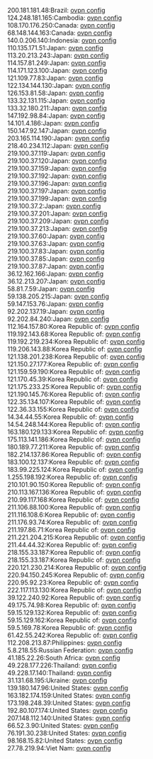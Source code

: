 200.181.181.48:Brazil: [ovpn config](vpn/200_181_181_48.ovpn)  
124.248.181.165:Cambodia: [ovpn config](vpn/124_248_181_165.ovpn)  
108.170.176.250:Canada: [ovpn config](vpn/108_170_176_250.ovpn)  
68.148.144.163:Canada: [ovpn config](vpn/68_148_144_163.ovpn)  
140.0.206.140:Indonesia: [ovpn config](vpn/140_0_206_140.ovpn)  
110.135.171.51:Japan: [ovpn config](vpn/110_135_171_51.ovpn)  
113.20.213.243:Japan: [ovpn config](vpn/113_20_213_243.ovpn)  
114.157.81.249:Japan: [ovpn config](vpn/114_157_81_249.ovpn)  
114.171.123.100:Japan: [ovpn config](vpn/114_171_123_100.ovpn)  
121.109.77.83:Japan: [ovpn config](vpn/121_109_77_83.ovpn)  
122.134.144.130:Japan: [ovpn config](vpn/122_134_144_130.ovpn)  
126.153.81.58:Japan: [ovpn config](vpn/126_153_81_58.ovpn)  
133.32.131.115:Japan: [ovpn config](vpn/133_32_131_115.ovpn)  
133.32.180.211:Japan: [ovpn config](vpn/133_32_180_211.ovpn)  
147.192.98.84:Japan: [ovpn config](vpn/147_192_98_84.ovpn)  
14.101.4.186:Japan: [ovpn config](vpn/14_101_4_186.ovpn)  
150.147.92.147:Japan: [ovpn config](vpn/150_147_92_147.ovpn)  
203.165.114.190:Japan: [ovpn config](vpn/203_165_114_190.ovpn)  
218.40.234.112:Japan: [ovpn config](vpn/218_40_234_112.ovpn)  
219.100.37.119:Japan: [ovpn config](vpn/219_100_37_119.ovpn)  
219.100.37.120:Japan: [ovpn config](vpn/219_100_37_120.ovpn)  
219.100.37.159:Japan: [ovpn config](vpn/219_100_37_159.ovpn)  
219.100.37.192:Japan: [ovpn config](vpn/219_100_37_192.ovpn)  
219.100.37.196:Japan: [ovpn config](vpn/219_100_37_196.ovpn)  
219.100.37.197:Japan: [ovpn config](vpn/219_100_37_197.ovpn)  
219.100.37.199:Japan: [ovpn config](vpn/219_100_37_199.ovpn)  
219.100.37.2:Japan: [ovpn config](vpn/219_100_37_2.ovpn)  
219.100.37.201:Japan: [ovpn config](vpn/219_100_37_201.ovpn)  
219.100.37.209:Japan: [ovpn config](vpn/219_100_37_209.ovpn)  
219.100.37.213:Japan: [ovpn config](vpn/219_100_37_213.ovpn)  
219.100.37.60:Japan: [ovpn config](vpn/219_100_37_60.ovpn)  
219.100.37.63:Japan: [ovpn config](vpn/219_100_37_63.ovpn)  
219.100.37.83:Japan: [ovpn config](vpn/219_100_37_83.ovpn)  
219.100.37.85:Japan: [ovpn config](vpn/219_100_37_85.ovpn)  
219.100.37.87:Japan: [ovpn config](vpn/219_100_37_87.ovpn)  
36.12.162.166:Japan: [ovpn config](vpn/36_12_162_166.ovpn)  
36.12.213.207:Japan: [ovpn config](vpn/36_12_213_207.ovpn)  
58.81.7.59:Japan: [ovpn config](vpn/58_81_7_59.ovpn)  
59.138.205.215:Japan: [ovpn config](vpn/59_138_205_215.ovpn)  
59.147.153.76:Japan: [ovpn config](vpn/59_147_153_76.ovpn)  
92.202.137.19:Japan: [ovpn config](vpn/92_202_137_19.ovpn)  
92.202.84.240:Japan: [ovpn config](vpn/92_202_84_240.ovpn)  
112.164.157.80:Korea Republic of: [ovpn config](vpn/112_164_157_80.ovpn)  
119.192.143.68:Korea Republic of: [ovpn config](vpn/119_192_143_68.ovpn)  
119.192.219.234:Korea Republic of: [ovpn config](vpn/119_192_219_234.ovpn)  
119.206.143.88:Korea Republic of: [ovpn config](vpn/119_206_143_88.ovpn)  
121.138.201.238:Korea Republic of: [ovpn config](vpn/121_138_201_238.ovpn)  
121.150.27.177:Korea Republic of: [ovpn config](vpn/121_150_27_177.ovpn)  
121.159.59.190:Korea Republic of: [ovpn config](vpn/121_159_59_190.ovpn)  
121.170.45.39:Korea Republic of: [ovpn config](vpn/121_170_45_39.ovpn)  
121.175.233.25:Korea Republic of: [ovpn config](vpn/121_175_233_25.ovpn)  
121.190.145.76:Korea Republic of: [ovpn config](vpn/121_190_145_76.ovpn)  
122.35.134.107:Korea Republic of: [ovpn config](vpn/122_35_134_107.ovpn)  
122.36.33.155:Korea Republic of: [ovpn config](vpn/122_36_33_155.ovpn)  
14.34.44.55:Korea Republic of: [ovpn config](vpn/14_34_44_55.ovpn)  
14.54.248.144:Korea Republic of: [ovpn config](vpn/14_54_248_144.ovpn)  
163.180.129.133:Korea Republic of: [ovpn config](vpn/163_180_129_133.ovpn)  
175.113.141.186:Korea Republic of: [ovpn config](vpn/175_113_141_186.ovpn)  
180.189.77.211:Korea Republic of: [ovpn config](vpn/180_189_77_211.ovpn)  
182.214.137.86:Korea Republic of: [ovpn config](vpn/182_214_137_86.ovpn)  
183.100.12.137:Korea Republic of: [ovpn config](vpn/183_100_12_137.ovpn)  
183.99.225.124:Korea Republic of: [ovpn config](vpn/183_99_225_124.ovpn)  
1.255.198.192:Korea Republic of: [ovpn config](vpn/1_255_198_192.ovpn)  
210.101.90.150:Korea Republic of: [ovpn config](vpn/210_101_90_150.ovpn)  
210.113.167.136:Korea Republic of: [ovpn config](vpn/210_113_167_136.ovpn)  
210.99.117.168:Korea Republic of: [ovpn config](vpn/210_99_117_168.ovpn)  
211.106.88.100:Korea Republic of: [ovpn config](vpn/211_106_88_100.ovpn)  
211.116.108.6:Korea Republic of: [ovpn config](vpn/211_116_108_6.ovpn)  
211.176.93.74:Korea Republic of: [ovpn config](vpn/211_176_93_74.ovpn)  
211.197.86.71:Korea Republic of: [ovpn config](vpn/211_197_86_71.ovpn)  
211.221.204.215:Korea Republic of: [ovpn config](vpn/211_221_204_215.ovpn)  
211.44.44.32:Korea Republic of: [ovpn config](vpn/211_44_44_32.ovpn)  
218.155.33.187:Korea Republic of: [ovpn config](vpn/218_155_33_187.ovpn)  
218.155.33.187:Korea Republic of: [ovpn config](vpn/218_155_33_187.ovpn)  
220.121.230.214:Korea Republic of: [ovpn config](vpn/220_121_230_214.ovpn)  
220.94.150.245:Korea Republic of: [ovpn config](vpn/220_94_150_245.ovpn)  
220.95.92.23:Korea Republic of: [ovpn config](vpn/220_95_92_23.ovpn)  
222.117.113.130:Korea Republic of: [ovpn config](vpn/222_117_113_130.ovpn)  
39.122.240.92:Korea Republic of: [ovpn config](vpn/39_122_240_92.ovpn)  
49.175.74.98:Korea Republic of: [ovpn config](vpn/49_175_74_98.ovpn)  
59.15.129.132:Korea Republic of: [ovpn config](vpn/59_15_129_132.ovpn)  
59.15.129.162:Korea Republic of: [ovpn config](vpn/59_15_129_162.ovpn)  
59.5.169.78:Korea Republic of: [ovpn config](vpn/59_5_169_78.ovpn)  
61.42.55.242:Korea Republic of: [ovpn config](vpn/61_42_55_242.ovpn)  
112.208.213.87:Philippines: [ovpn config](vpn/112_208_213_87.ovpn)  
5.8.218.55:Russian Federation: [ovpn config](vpn/5_8_218_55.ovpn)  
41.185.22.26:South Africa: [ovpn config](vpn/41_185_22_26.ovpn)  
49.228.177.226:Thailand: [ovpn config](vpn/49_228_177_226.ovpn)  
49.228.17.140:Thailand: [ovpn config](vpn/49_228_17_140.ovpn)  
31.131.68.195:Ukraine: [ovpn config](vpn/31_131_68_195.ovpn)  
139.180.147.96:United States: [ovpn config](vpn/139_180_147_96.ovpn)  
163.182.174.159:United States: [ovpn config](vpn/163_182_174_159.ovpn)  
173.198.248.39:United States: [ovpn config](vpn/173_198_248_39.ovpn)  
192.80.107.174:United States: [ovpn config](vpn/192_80_107_174.ovpn)  
207.148.112.140:United States: [ovpn config](vpn/207_148_112_140.ovpn)  
66.52.3.90:United States: [ovpn config](vpn/66_52_3_90.ovpn)  
76.191.30.238:United States: [ovpn config](vpn/76_191_30_238.ovpn)  
98.168.15.82:United States: [ovpn config](vpn/98_168_15_82.ovpn)  
27.78.219.94:Viet Nam: [ovpn config](vpn/27_78_219_94.ovpn)  
